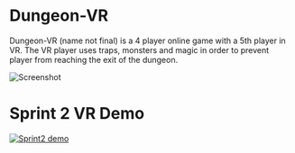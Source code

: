 # Dungeon-VR

Dungeon-VR (name not final) is a 4 player online game with a 5th player in VR. The VR player uses traps, monsters and magic in order to prevent player from reaching the exit of the dungeon. 

![Screenshot](Screenshots/VR+3Players.png)

# Sprint 2 VR Demo
[![Sprint2 demo](http://img.youtube.com/vi/QnXkDBNDu7E/0.jpg)](http://www.youtube.com/watch?v=QnXkDBNDu7E_HERE "VR Demo")

